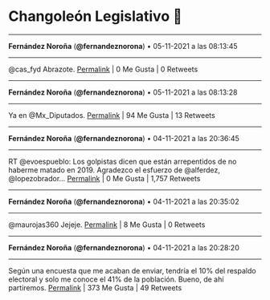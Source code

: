 # Changoleón Legislativo 🙈
*****
**Fernández Noroña** (**@fernandeznorona**) • 05-11-2021 a las 08:13:45
*****
@cas_fyd Abrazote.
[Permalink](https://twitter.com/fernandeznorona/status/1456655986861781002) | 0 Me Gusta | 0 Retweets
*****
**Fernández Noroña** (**@fernandeznorona**) • 05-11-2021 a las 08:13:28
*****
Ya en @Mx_Diputados.
[Permalink](https://twitter.com/fernandeznorona/status/1456655917273989122) | 94 Me Gusta | 13 Retweets
*****
**Fernández Noroña** (**@fernandeznorona**) • 04-11-2021 a las 20:36:45
*****
RT @evoespueblo: Los golpistas dicen que están arrepentidos de no haberme matado en 2019. Agradezco el esfuerzo de @alferdez, @lopezobrador…
[Permalink](https://twitter.com/fernandeznorona/status/1456480583698190345) | 0 Me Gusta | 1,757 Retweets
*****
**Fernández Noroña** (**@fernandeznorona**) • 04-11-2021 a las 20:35:02
*****
@maurojas360 Jejeje.
[Permalink](https://twitter.com/fernandeznorona/status/1456480149692563461) | 8 Me Gusta | 0 Retweets
*****
**Fernández Noroña** (**@fernandeznorona**) • 04-11-2021 a las 20:28:20
*****
Según una encuesta que me acaban de enviar, tendría el 10% del respaldo electoral y solo me conoce el 41% de la población. Bueno, de ahí partiremos.
[Permalink](https://twitter.com/fernandeznorona/status/1456478464257806346) | 373 Me Gusta | 49 Retweets
